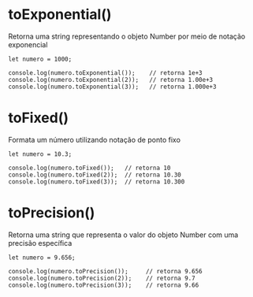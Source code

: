 # toExponential()
 Retorna uma string representando o objeto Number por meio de notação exponencial

    let numero = 1000; 
   
    console.log(numero.toExponential());    // retorna 1e+3
    console.log(numero.toExponential(2));   // retorna 1.00e+3
    console.log(numero.toExponential(3));   // retorna 1.000e+3

# toFixed()
Formata um número utilizando notação de ponto fixo

    let numero = 10.3;
    
    console.log(numero.toFixed());   // retorna 10
    console.log(numero.toFixed(2));  // retorna 10.30
    console.log(numero.toFixed(3));  // retorna 10.300

# toPrecision()
Retorna uma string que representa o valor do objeto Number com uma precisão específica

    let numero = 9.656;

    console.log(numero.toPrecision());     // retorna 9.656 
    console.log(numero.toPrecision(2));    // retorna 9.7
    console.log(numero.toPrecision(3));    // retorna 9.66
